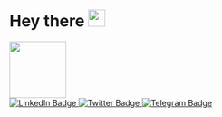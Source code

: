 <h1>
  Hey there 
  
  <img src="https://media.giphy.com/media/hvRJCLFzcasrR4ia7z/giphy.gif" width="30px"/>
</h1>


<div id="header" aling="center">
 
  
  <img src="https://media.giphy.com/media/M9gbBd9nbDrOTu1Mqx/giphy.gif" width="100"/>
</div>
    
  
<div id="badges">
<a href="https://www.linkedin.com/in/veli-ismailov-294312234/">
 <img src="https://img.shields.io/badge/LinkedIn-blu?logo=linkedin&logoColor=white&style=for-the-badge"  alt="LinkedIn Badge"/> 
<a/>    
<a href="https://twitter.com/VilliIsmailov">                                                                                                               <img src="https://img.shields.io/badge/Twitter-blue?style=for-the-badge&logo=twitter&logoColor=white"  alt="Twitter Badge"/>
  <a/>
  <a href="https://t.me/Villi1">
 <img src="https://img.shields.io/badge/Telegram-2CA5E0?style=for-the-badge&logo=telegram&logoColor=white" alt="Telegram Badge"/>  
<a/>                                                                                                                               
    </div>                                                                                                                              
<img src="https://komarev.com/ghpvc/?username=Veliprogram&style=flat-square&color=blue" alt=""/>
                                                                                                       
                                                                                             
